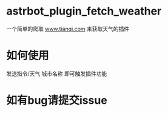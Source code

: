 # astrbot_plugin_fetch_weather

一个简单的爬取 www.tianqi.com 来获取天气的插件

# 如何使用

发送指令/天气 城市名称 即可触发插件功能

# 如有bug请提交issue